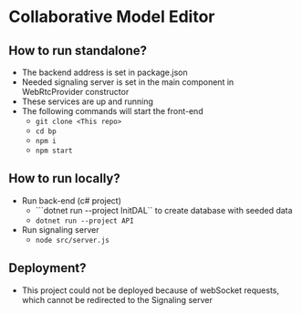 # Collaborative Model Editor

## How to run standalone?
- The backend address is set in package.json
- Needed signaling server is set in the main component in WebRtcProvider constructor
- These services are up and running
- The following commands will start the front-end
  - ```git clone <This repo>```
  - ```cd bp``` 
  -  ```npm i```
  -  ```npm start```

## How to run locally?
- Run back-end (c# project)
  - ```dotnet run --project InitDAL`` to create database with seeded data 
  - ```dotnet run --project API```
- Run signaling server
  - ```node src/server.js``` 


## Deployment?
- This project could not be deployed because of webSocket requests, which cannot be redirected to the Signaling server
